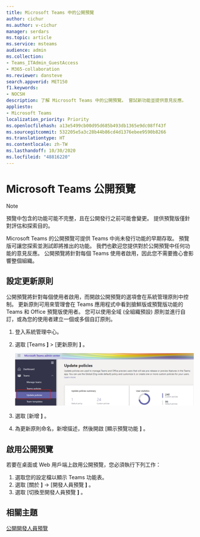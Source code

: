 ```yaml
---
title: Microsoft Teams 中的公開預覽
author: cichur
ms.author: v-cichur
manager: serdars
ms.topic: article
ms.service: msteams
audience: admin
ms.collection:
- Teams_ITAdmin_GuestAccess
- M365-collaboration
ms.reviewer: dansteve
search.appverid: MET150
f1.keywords:
- NOCSH
description: 了解 Microsoft Teams 中的公開預覽。 嘗試新功能並提供意見反應。
appliesto:
- Microsoft Teams
localization_priority: Priority
ms.openlocfilehash: a13e5499cb00d95d685b493db1365e9dc08ff43f
ms.sourcegitcommit: 532205e5a3c28b44b86cd4d1376ebee9590b8266
ms.translationtype: HT
ms.contentlocale: zh-TW
ms.lasthandoff: 10/30/2020
ms.locfileid: "48816220"
---
```

# <a name="microsoft-teams-public-preview"></a>Microsoft Teams 公開預覽

> [!NOTE]
> 預覽中包含的功能可能不完整，且在公開發行之前可能會變更。 提供預覽版僅針對評估和探索目的。

Microsoft Teams 的公開預覽可提供 Teams 中尚未發行功能的早期存取。 預覽版可讓您探索並測試即將推出的功能。 我們也歡迎您提供對於公開預覽中任何功能的意見反應。 公開預覽將針對每個 Teams 使用者啟用，因此您不需要擔心會影響整個組織。

## <a name="set-the-update-policy"></a>設定更新原則

 公開預覽將針對每個使用者啟用，而開啟公開預覽的選項會在系統管理原則中控制。 更新原則可用來管理會在 Teams 應用程式中看到搶鮮版或預覽版功能的 Teams 和 Office 預覽版使用者。 您可以使用全域 (全組織預設) 原則並進行自訂，或為您的使用者建立一個或多個自訂原則。

1. 登入系統管理中心。
2. 選取 [Teams **]** > [更新原則 **]** 。

   ![選取 [更新原則] 選項](media/updatePolicies.png)

3. 選取 [新增 **]** 。
4. 為更新原則命名，新增描述，然後開啟 [顯示預覽功能 **]** 。

## <a name="enable-public-preview"></a>啟用公開預覽

若要在桌面或 Web 用戶端上啟用公開預覽，您必須執行下列工作：

1. 選取您的設定檔以顯示 Teams 功能表。
2. 選取 [關於 **]** → [開發人員預覽 **]** 。
3. 選取 [切換至開發人員預覽 **]** 。

## <a name="related-topics"></a>相關主題

[公開開發人員預覽](https://docs.microsoft.com/microsoftteams/platform/resources/dev-preview/developer-preview-intro)
